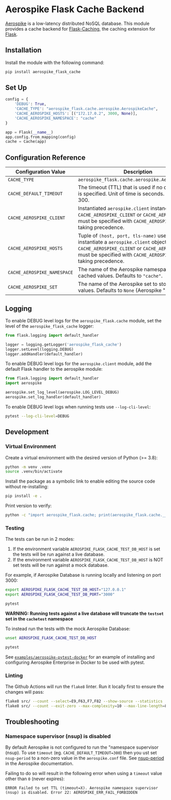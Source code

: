 Aerospike Flask Cache Backend
=============================

[Aerospike](http://www.aerospike.com) is a low-latency distributed NoSQL database. This module provides a cache backend for [Flask-Caching](https://flask-caching.readthedocs.io/en/latest/index.html), the caching extension for [Flask](https://flask.palletsprojects.com/).

## Installation

Install the module with the following command:

```bash
pip install aerospike_flask_cache
```


## Set Up

```python
config = {
    'DEBUG': True,
    'CACHE_TYPE': "aerospike_flask.cache.aerospike.AerospikeCache",
    'CACHE_AEROSPIKE_HOSTS': [("172.17.0.2", 3000, None)],
    'CACHE_AEROSPIKE_NAMESPACE': "cache"
}

app = Flask(__name__)
app.config.from_mapping(config)
cache = Cache(app)
```

## Configuration Reference

| Configuration Value         | Description
|-----------------------------|-------------------------------------------------
| `CACHE_TYPE`                | `aerospike_flask.cache.aerospike.AerospikeCache`
| `CACHE_DEFAULT_TIMEOUT`     | The timeout (TTL) that is used if no other timeout is specified. Unit of time is seconds. Defaults to 300. 
| `CACHE_AEROSPIKE_CLIENT`    | Instantiated `aerospike.client` instance. One of `CACHE_AEROSPIKE_CLIENT` or `CACHE_AEROSPIKE_HOSTS` must be specified with `CACHE_AEROSPIKE_CLIENT` taking precedence.
| `CACHE_AEROSPIKE_HOSTS`     | Tuple of `(host, port, tls-name)` used to instantiate a `aerospike.client` object. One of `CACHE_AEROSPIKE_CLIENT` or `CACHE_AEROSPIKE_HOSTS` must be specified with `CACHE_AEROSPIKE_CLIENT` taking precedence.
| `CACHE_AEROSPIKE_NAMESPACE` | The name of the Aerospike namespace to store cached values. Defaults to `"cache"`.
| `CACHE_AEROSPIKE_SET`       | The name of the Aerospike set to store cached values. Defaults to `None` (Aerospike "null set").


## Logging

To enable DEBUG level logs for the `aerospike_flask.cache` module, set the level of the `aerospike_flask_cache` logger:

```python
from flask.logging import default_handler

logger = logging.getLogger('aerospike_flask_cache')
logger.setLevel(logging.DEBUG)
logger.addHandler(default_handler)
```

To enable DEBUG level logs for the `aerospike.client` module, add the default Flask handler to the aerospike module:

```python
from flask.logging import default_handler
import aerospike

aerospike.set_log_level(aerospike.LOG_LEVEL_DEBUG)
aerospike.set_log_handler(default_handler)
```

To enable DEBUG level logs when running tests use `--log-cli-level`:

```bash
pytest --log-cli-level=DEBUG
```


## Development

### Virtual Environment

Create a virtual environment with the desired version of Python (>= 3.8):

```bash
python -m venv .venv     
source .venv/bin/activate
```

Install the package as a symbolic link to enable editing the source code without re-installing:

```bash
pip install -e .
```

Print version to verify:

```bash
python -c "import aerospike_flask.cache; print(aerospike_flask.cache.__version__)"
```


### Testing

The tests can be run in 2 modes:

1. If the environment variable `AEROSPIKE_FLASK_CACHE_TEST_DB_HOST` is set the tests will be run against a live database.
2. If the environment variable `AEROSPIKE_FLASK_CACHE_TEST_DB_HOST` is NOT set tests will be run against a mock database.

For example, if Aerospike Database is running locally and listening on port 3000:

```bash
export AEROSPIKE_FLASK_CACHE_TEST_DB_HOST="127.0.0.1"
export AEROSPIKE_FLASK_CACHE_TEST_DB_PORT="3000"

pytest
```

__WARNING: Running tests against a live database will truncate the `testset` set in the `cachetest` namespace__

To instead run the tests with the mock Aerospike Database:

```bash
unset AEROSPIKE_FLASK_CACHE_TEST_DB_HOST

pytest
```

See [`examples/aerospike-pytest-docker`](examples/aerospike-pytest-docker/README.md) for an example of installing and configuring Aerospike Enterprise in Docker to be used with pytest.


### Linting

The Github Actions will run the `flake8` linter. Run it locally first to ensure the changes will pass:

```bash
flake8 src/ --count --select=E9,F63,F7,F82 --show-source --statistics
flake8 src/ --count --exit-zero --max-complexity=10 --max-line-length=80 --statistics
```

## Troubleshooting

### Namespace supervisor (nsup) is disabled

By default Aerospike is not configured to run the "namespace supervisor (nsup). To use `timeout` (eg. `CACHE_DEFAULT_TIMEOUT=300`) then you ust set `nsup-period` to a non-zero value in the `aerospike.conf` file. See [nsup-period](https://aerospike.com/docs/server/reference/configuration#nsup-period) in the Aerospike documentation.

Failing to do so will result in the following error when using a `timeout` value other than `0` (never expires):

```
ERROR Failed to set TTL (timeout=X). Aerospike namespace supervisor (nsup) is disabled. Error 22: AEROSPIKE_ERR_FAIL_FORBIDDEN
```